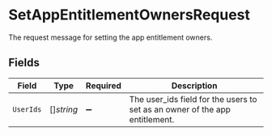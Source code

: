 # SetAppEntitlementOwnersRequest

The request message for setting the app entitlement owners.


## Fields

| Field                                                                       | Type                                                                        | Required                                                                    | Description                                                                 |
| --------------------------------------------------------------------------- | --------------------------------------------------------------------------- | --------------------------------------------------------------------------- | --------------------------------------------------------------------------- |
| `UserIds`                                                                   | []*string*                                                                  | :heavy_minus_sign:                                                          | The user_ids field for the users to set as an owner of the app entitlement. |